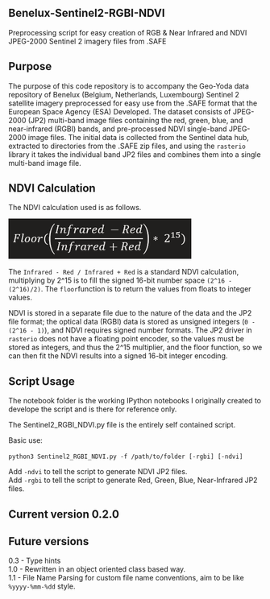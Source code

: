 ## Benelux-Sentinel2-RGBI-NDVI
Preprocessing script for easy creation of RGB &amp; Near Infrared and NDVI JPEG-2000 Sentinel 2 imagery files from .SAFE  

## Purpose  

The purpose of this code repository is to accompany the Geo-Yoda data repository of Benelux (Belgium, Netherlands, Luxembourg) Sentinel 2 satellite imagery preprocessed for easy use from the .SAFE format that the European Space Agency (ESA) Developed. The dataset consists of JPEG-2000 (JP2) multi-band image files containing the red, green, blue, and near-infrared (RGBI) bands, and pre-processed NDVI single-band JPEG-2000 image files. The initial data is collected from the Sentinel data hub, extracted to directories from the .SAFE zip files, and using the `rasterio` library it takes the individual band JP2 files and combines them into a single multi-band image file.   

## NDVI Calculation  

The NDVI calculation used is as follows.   

![NDVI Equation](https://github.com/gspeed0689/Benelux-Sentinel2-RGBI-NDVI/raw/main/NDVI_Equation.PNG)

The `Infrared - Red / Infrared + Red` is a standard NDVI calculation, multiplying by 2^15 is to fill the signed 16-bit number space `(2^16 - (2^16)/2)`. The `floor`function is to return the values from floats to integer values.   

NDVI is stored in a separate file due to the nature of the data and the JP2 file format; the optical data (RGBI) data is stored as unsigned integers (`0 - (2^16 - 1)`), and NDVI requires signed number formats. The JP2 driver in `rasterio` does not have a floating point encoder, so the values must be stored as integers, and thus the 2^15 multiplier, and the floor function, so we can then fit the NDVI results into a signed 16-bit integer encoding.   

## Script Usage

The notebook folder is the working IPython notebooks I originally created to develope the script and is there for reference only.   

The Sentinel2_RGBI_NDVI.py file is the entirely self contained script.   

Basic use:  

`python3 Sentinel2_RGBI_NDVI.py -f /path/to/folder [-rgbi] [-ndvi]`  

Add `-ndvi` to tell the script to generate NDVI JP2 files.   
Add `-rgbi` to tell the script to generate Red, Green, Blue, Near-Infrared JP2 files.   

## Current version 0.2.0  
  
## Future versions   

0.3 - Type hints  
1.0 - Rewritten in an object oriented class based way.     
1.1 - File Name Parsing for custom file name conventions, aim to be like `%yyyy-%mm-%dd` style.     

